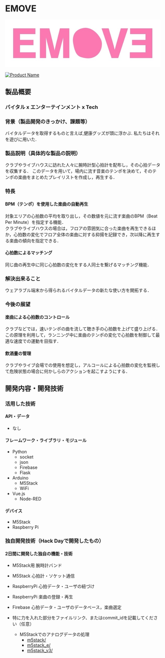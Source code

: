 # EMOVE

![EMOVE](logo.jpg)

[![Product Name](image.png)](https://www.youtube.com/watch?v=G5rULR53uMk)

## 製品概要
### バイタル x エンターテインメント x Tech

### 背景（製品開発のきっかけ、課題等）
バイタルデータを取得するものと言えば,健康グッズが頭に浮かぶ.
私たちはそれを遊びに用いた.

### 製品説明（具体的な製品の説明）
クラブやライブハウスに訪れた人々に腕時計型心拍計を配布し，その心拍データを収集する．
このデータを用いて，場内に流す音楽のテンポを決めて，そのテンポの楽曲をまとめたプレイリストを作成し，再生する．

### 特長

#### BPM（テンポ）を使用した楽曲の自動再生
対象エリアの心拍数の平均を取り出し，その数値を元に流す楽曲のBPM（Beat Per Minute）を指定する機能．  
クラブやライブハウスの場合は，フロアの雰囲気に合った楽曲を再生できるほか，心拍数の変化でフロア全体の楽曲に対する抑揚を記録でき，次以降に再生する楽曲の傾向を指定できる．

#### 心拍数によるマッチング
同じ曲の再生中に同じ心拍数の変化をする人同士を繋げるマッチング機能．

### 解決出来ること
ウェアラブル端末から得られるバイタルデータの新たな使い方を開拓する．

### 今後の展望
#### 楽曲による心拍数のコントロール
クラブなどでは，速いテンポの曲を流して聴き手の心拍数を上げて盛り上げる．
この原理を利用して，ランニング中に楽曲のテンポの変化で心拍数を制御して最適な速度での運動を目指す．

#### 飲酒量の管理
クラブやライブ会場での使用を想定し，アルコールによる心拍数の変化を監視して危険状態の場合に何かしらのアクションを起こすようにする．

## 開発内容・開発技術
### 活用した技術
#### API・データ

* なし

#### フレームワーク・ライブラリ・モジュール
* Python
    * socket
    * json
    * Firebase
    * Flask
* Arduino
    * M5Stack
    * WiFi
* Vue.js
    * Node-RED

#### デバイス
* M5Stack
* Raspberry Pi


### 独自開発技術（Hack Dayで開発したもの）
#### 2日間に開発した独自の機能・技術
* M5Stack用 腕時計バンド
* M5Stack 心拍計・ソケット通信
* RaspberryPi 心拍データ・ユーザの紐づけ
* RaspberryPi 楽曲の登録・再生
* Firebase 心拍データ・ユーザのデータベース，楽曲選定

* 特に力を入れた部分をファイルリンク、またはcommit_idを記載してください（任意）
   * M5Stackでのアナログデータの処理
      * [m5stack/](https://github.com/jphacks/NG_1907/tree/master/m5stack)
      * [m5stack_e/](https://github.com/jphacks/NG_1907/tree/master/m5stack_e)
      * [m5stack_v3/](https://github.com/jphacks/NG_1907/tree/master/m5stack_v3)
